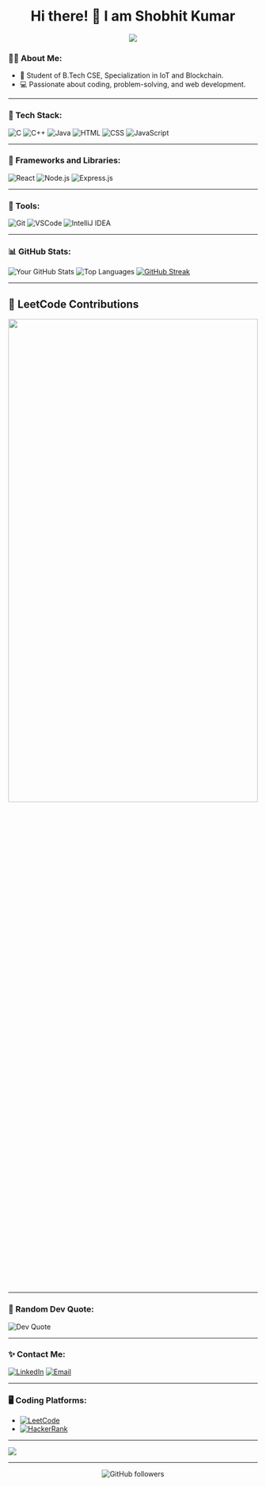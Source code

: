 <h1 align="center">Hi there! 👋 I am Shobhit Kumar </h1>

<p align="center">
  <img src="https://readme-typing-svg.demolab.com?font=Fira+Code&size=24&duration=3000&pause=500&color=FFD700&center=true&vCenter=true&width=435&lines=Computer+Science+Enthusiast;Blockchain+%26+IoT+Specialist;Full-Stack+Web+Developer;Always+Learning+%26+Growing!">
</p>

### 👨‍💻 About Me:
- 🏫 Student of B.Tech CSE, Specialization in IoT and Blockchain.
- 💻 Passionate about coding, problem-solving, and web development.

---

### 🚀 Tech Stack:

![C](https://img.shields.io/badge/C-00599C?style=for-the-badge&logo=c&logoColor=white)
![C++](https://img.shields.io/badge/C%2B%2B-00599C?style=for-the-badge&logo=c%2B%2B&logoColor=white)
![Java](https://img.shields.io/badge/Java-ED8B00?style=for-the-badge&logo=java&logoColor=white)
![HTML](https://img.shields.io/badge/HTML-E34F26?style=for-the-badge&logo=html5&logoColor=white)
![CSS](https://img.shields.io/badge/CSS-1572B6?style=for-the-badge&logo=css3&logoColor=white)
![JavaScript](https://img.shields.io/badge/JavaScript-323330?style=for-the-badge&logo=javascript&logoColor=F7DF1E)

---

### 🧰 Frameworks and Libraries:

![React](https://img.shields.io/badge/React-20232A?style=for-the-badge&logo=react&logoColor=61DAFB)
![Node.js](https://img.shields.io/badge/Node.js-339933?style=for-the-badge&logo=nodedotjs&logoColor=white)
![Express.js](https://img.shields.io/badge/Express.js-404D59?style=for-the-badge)

---

### 🧰 Tools:

![Git](https://img.shields.io/badge/Git-F05032?style=for-the-badge&logo=git&logoColor=white)
![VSCode](https://img.shields.io/badge/VS%20Code-007ACC?style=for-the-badge&logo=visual%20studio%20code&logoColor=white)
![IntelliJ IDEA](https://img.shields.io/badge/IntelliJ%20IDEA-000000?style=for-the-badge&logo=intellij-idea&logoColor=white)

---

### 📊 GitHub Stats:

![Your GitHub Stats](https://github-readme-stats.vercel.app/api?username=ShobhitKumar1437&show_icons=true&theme=radical)
![Top Languages](https://github-readme-stats.vercel.app/api/top-langs/?username=ShobhitKumar1437&layout=compact&theme=radical)
[![GitHub Streak](https://streak-stats.demolab.com/?user=ShobhitKumar1437)](https://git.io/streak-stats)


---

<h2>🧠 LeetCode Contributions</h2>
<p align="center">
  <a href="https://leetcode.com/kumarshobhit" target="_blank">
    <img src="https://leetcard.jacoblin.cool/kumarshobhit?theme=dark&ext=heatmap" height="50%" width="100%" />
  </a>
</p>

---

### 💬 Random Dev Quote:
![Dev Quote](https://quotes-github-readme.vercel.app/api?type=horizontal&theme=dark)

---

### ✨ Contact Me:

[![LinkedIn](https://img.shields.io/badge/LinkedIn-0A66C2?style=for-the-badge&logo=linkedin&logoColor=white)](https://linkedin.com/in/shobhit-kumar1437/)
[![Email](https://img.shields.io/badge/Email-D14836?style=for-the-badge&logo=gmail&logoColor=white)](mailto:shobhitkumar1437@gmail.com)

---

### 🖥️ Coding Platforms:

- [![LeetCode](https://img.shields.io/badge/LeetCode-FFA116?style=for-the-badge&logo=leetcode&logoColor=black)](https://leetcode.com/kumarshobhit/)
- [![HackerRank](https://img.shields.io/badge/HackerRank-2EC866?style=for-the-badge&logo=hackerrank&logoColor=white)](https://hackerrank.com/shobhitkumar1437)


---

[![](https://visitcount.itsvg.in/api?id=ShobhitKumar1437&label=Profile%20Views&color=0&icon=0&pretty=false)](https://visitcount.itsvg.in)

---

<p align="center">
  <img src="https://img.shields.io/github/followers/ShobhitKumar1437?label=Follow&style=social" alt="GitHub followers" />
</p>
